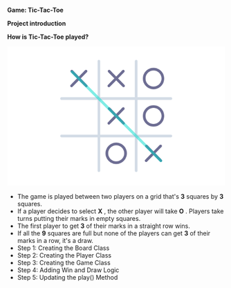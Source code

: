 **Game: Tic-Tac-Toe**

**Project introduction**

**How is Tic-Tac-Toe played?**

![tictactoe.png](assets/tictactoe.png?t=1672661398737)

* The game is played between two players on a grid that's **3** squares by **3** squares.
* If a player decides to select  **X** , the other player will take  **O** . Players take turns putting their marks in empty squares.
* The first player to get **3** of their marks in a straight row wins.
* If all the **9** squares are full but none of the players can get **3** of their marks in a row, it's a draw.
* Step 1: Creating the Board Class
* Step 2: Creating the Player Class
* Step 3: Creating the Game Class
* Step 4: Adding Win and Draw Logic
* Step 5: Updating the play() Method
